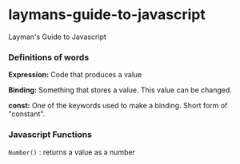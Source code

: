 # laymans-guide-to-javascript
Layman's Guide to Javascript


### Definitions of words

**Expression:** Code that produces a value

**Binding:** Something that stores a value. This value can be changed.

**const:** One of the keywords used to make a binding. Short form of "constant".

### Javascript Functions

`Number()` : returns a value as a number
